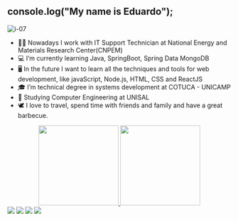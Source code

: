## console.log("My name is Eduardo");
  ![i-07](https://user-images.githubusercontent.com/84602524/202872867-30e4865c-fb0a-4152-b35d-58f521a44d53.png)
- 🧑‍💻 Nowadays I work with IT Support Technician at National Energy and Materials Research Center(CNPEM)
- 💻 I’m currently learning Java, SpringBoot, Spring Data MongoDB
- 🖥️ In the future I want to learn all the techniques and tools for web development, like javaScript, Node.js, HTML, CSS and ReactJS
- 🎓 I’m technical degree in systems development at COTUCA - UNICAMP
- 📒 Studying Computer Engineering at UNISAL
- 🕊️ I love to travel, spend time with friends and family and have a great barbecue.    
<div align="center">
  <a href="https://github.com/FrancoEdu">
  <img height="180em" src="https://github-readme-stats-anuraghazra1.vercel.app/api?username=FrancoEdu&show_icons=true&theme=dark&include_all_commits=true&count_private=true"/>
  <img height="180em" src="https://github-readme-stats.vercel.app/api/top-langs/?username=FrancoEdu&layout=compact&langs_count=7&theme=dark"/>
</div>
<div> 
  <a href="https://www.instagram.com/franc0du/" target="_blank"><img src="https://img.shields.io/badge/-Instagram-%23E4405F?style=for-the-badge&logo=instagram&logoColor=white" target="_blank"></a>
 <a href="https://discord.com/channels/fran0du" target="_blank"><img src="https://img.shields.io/badge/Discord-7289DA?style=for-the-badge&logo=discord&logoColor=white" target="_blank"></a> 
  <a href = "eduardoofraanco@gmail.com"><img src="https://img.shields.io/badge/-Gmail-%23333?style=for-the-badge&logo=gmail&logoColor=white" target="_blank"></a>
  <a href="https://www.linkedin.com/in/eduardo-f-9160a2164/" target="_blank"><img src="https://img.shields.io/badge/-LinkedIn-%230077B5?style=for-the-badge&logo=linkedin&logoColor=white" target="_blank"></a>
</div>
